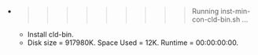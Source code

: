 * >>>>>>>>> Running inst-min-con-cld-bin.sh ...
  * Install cld-bin.
  * Disk size = 917980K. Space Used = 12K. Runtime = 00:00:00:00.
